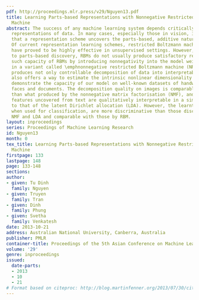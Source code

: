 ```yaml
---
pdf: http://proceedings.mlr.press/v29/Nguyen13.pdf
title: Learning Parts-based Representations with Nonnegative Restricted Boltzmann
  Machine
abstract: The success of any machine learning system depends critically on effective
  representations of data. In many cases, especially those in vision, it is desirable
  that a representation scheme uncovers the parts-based, additive nature of the data.
  Of current representation learning schemes, restricted Boltzmann machines (RBMs)
  have proved to be highly effective in unsupervised settings. However, when it comes
  to parts-based discovery, RBMs do not usually produce satisfactory results. We enhance
  such capacity of RBMs by introducing nonnegativity into the model weights, resulting
  in a variant called \emphnonnegative restricted Boltzmann machine (NRBM). The NRBM
  produces not only controllable decomposition of data into interpretable parts but
  also offers a way to estimate the intrinsic nonlinear dimensionality of data. We
  demonstrate the capacity of our model on well-known datasets of handwritten digits,
  faces and documents. The decomposition quality on images is comparable with or better
  than what produced by the nonnegative matrix factorisation (NMF), and the thematic
  features uncovered from text are qualitatively interpretable in a similar manner
  to that of the latent Dirichlet allocation (LDA). However, the learnt features,
  when used for classification, are more discriminative than those discovered by both
  NMF and LDA and comparable with those by RBM.
layout: inproceedings
series: Proceedings of Machine Learning Research
id: Nguyen13
month: 0
tex_title: Learning Parts-based Representations with Nonnegative Restricted Boltzmann
  Machine
firstpage: 133
lastpage: 148
page: 133-148
sections: 
author:
- given: Tu Dinh
  family: Nguyen
- given: Truyen
  family: Tran
- given: Dinh
  family: Phung
- given: Svetha
  family: Venkatesh
date: 2013-10-21
address: Australian National University, Canberra, Australia
publisher: PMLR
container-title: Proceedings of the 5th Asian Conference on Machine Learning
volume: '29'
genre: inproceedings
issued:
  date-parts:
  - 2013
  - 10
  - 21
# Format based on citeproc: http://blog.martinfenner.org/2013/07/30/citeproc-yaml-for-bibliographies/
---
```


